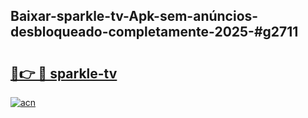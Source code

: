 ## Baixar-sparkle-tv-Apk-sem-anúncios-desbloqueado-completamente-2025-#g2711

# <h2><a href="https://ainizakaria.my?title=sparkle-tv&ref=20M">🔗👉 🔴 sparkle-tv</a></h2>

[![acn](https://github.com/user-attachments/assets/0f9c940e-d8b0-45ae-aac7-cd30a18b3e1c)](https://ainizakaria.my?title=sparkle-tv&ref=20M)

